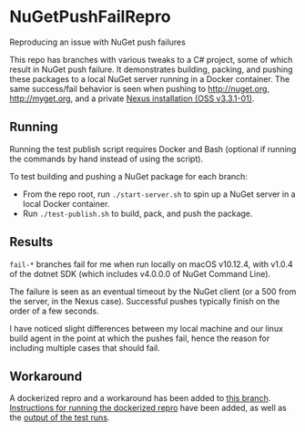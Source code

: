 # NuGetPushFailRepro
Reproducing an issue with NuGet push failures

This repo has branches with various tweaks to a C# project, some of which result in NuGet push failure. It demonstrates building, packing, and pushing these packages to a local NuGet server running in a Docker container. The same success/fail behavior is seen when pushing to http://nuget.org, http://myget.org, and a private [Nexus installation (OSS v3.3.1-01)](https://github.com/sonatype/nexus-public).

## Running
Running the test publish script requires Docker and Bash (optional if running the commands by hand instead of using the script).

To test building and pushing a NuGet package for each branch:
- From the repo root, run `./start-server.sh` to spin up a NuGet server in a local Docker container.
- Run `./test-publish.sh` to build, pack, and push the package.


## Results

`fail-*` branches fail for me when run locally on macOS v10.12.4, with v1.0.4 of the dotnet SDK (which includes v4.0.0.0 of NuGet Command Line). 

The failure is seen as an eventual timeout by the NuGet client (or a 500 from the server, in the Nexus case). Successful pushes typically finish on the order of a few seconds. 

I have noticed slight differences between my local machine and our linux build agent in the point at which the pushes fail, hence the reason for including multiple cases that should fail.

## Workaround

A dockerized repro and a workaround has been added to [this branch](https://github.com/lshearer/NuGetPushFailRepro/tree/fails-docker-repro-and-workaround). [Instructions for running the dockerized repro](https://github.com/lshearer/NuGetPushFailRepro/tree/fails-docker-repro-and-workaround#running-in-docker) have been added, as well as the [output of the test runs](https://github.com/lshearer/NuGetPushFailRepro/blob/fails-docker-repro-and-workaround/DockerTestResults.md).
